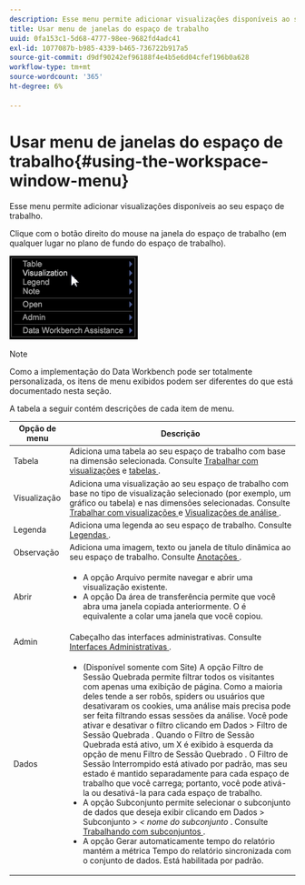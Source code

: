 ```yaml
---
description: Esse menu permite adicionar visualizações disponíveis ao seu espaço de trabalho.
title: Usar menu de janelas do espaço de trabalho
uuid: 0fa153c1-5d68-4777-98ee-9682fd4adc41
exl-id: 1077087b-b985-4339-b465-736722b917a5
source-git-commit: d9df90242ef96188f4e4b5e6d04cfef196b0a628
workflow-type: tm+mt
source-wordcount: '365'
ht-degree: 6%

---
```


# Usar menu de janelas do espaço de trabalho{#using-the-workspace-window-menu}

Esse menu permite adicionar visualizações disponíveis ao seu espaço de trabalho.

Clique com o botão direito do mouse na janela do espaço de trabalho (em qualquer lugar no plano de fundo do espaço de trabalho).

![](assets/mnu_workspace.png)

>[!NOTE]
>
>Como a implementação do Data Workbench pode ser totalmente personalizada, os itens de menu exibidos podem ser diferentes do que está documentado nesta seção.

A tabela a seguir contém descrições de cada item de menu.

<table id="table_00C0D3E6098E473E8D3B66F48FB635B3"> 
 <thead> 
  <tr> 
   <th colname="col1" class="entry"> Opção de menu </th> 
   <th colname="col2" class="entry"> Descrição </th> 
  </tr> 
 </thead>
 <tbody> 
  <tr> 
   <td colname="col1"> Tabela </td> 
   <td colname="col2"> Adiciona uma tabela ao seu espaço de trabalho com base na dimensão selecionada. Consulte <a href="../../../home/c-get-started/c-vis/c-vis.md#concept-f6c7728d5aaa4304bbf2e4dfaed48739"> Trabalhar com visualizações</a> e <a href="../../../home/c-get-started/c-analysis-vis/c-tables/c-tables.md#concept-c632cb8ad9724f90ac5c294d52ae667f"> tabelas </a>. </td> 
  </tr> 
  <tr> 
   <td colname="col1"> Visualização </td> 
   <td colname="col2"> Adiciona uma visualização ao seu espaço de trabalho com base no tipo de visualização selecionado (por exemplo, um gráfico ou tabela) e nas dimensões selecionadas. Consulte <a href="../../../home/c-get-started/c-vis/c-vis.md#concept-f6c7728d5aaa4304bbf2e4dfaed48739"> Trabalhar com visualizações </a> e <a href="../../../home/c-get-started/c-analysis-vis/c-analysis-vis.md#concept-cb5b9716d3404b2b888a55b3efec1fa5"> Visualizações de análise </a>. </td> 
  </tr> 
  <tr> 
   <td colname="col1"> Legenda </td> 
   <td colname="col2"> Adiciona uma legenda ao seu espaço de trabalho. Consulte <a href="../../../home/c-get-started/c-analysis-vis/c-legends/c-legends.md#concept-ba7a886967314ee5aa358f5949665494"> Legendas </a>. </td> 
  </tr> 
  <tr> 
   <td colname="col1"> Observação </td> 
   <td colname="col2"> Adiciona uma imagem, texto ou janela de título dinâmica ao seu espaço de trabalho. Consulte <a href="../../../home/c-get-started/c-analysis-vis/c-annots/c-annots.md#concept-ab80edcbc4204dd78c73630511f75ab0"> Anotações </a>. </td> 
  </tr> 
  <tr> 
   <td colname="col1"> Abrir </td> 
   <td colname="col2"> <p> 
     <ul id="ul_173273B72EE24A52927B59E63F0BF19B"> 
      <li id="li_1EF395A0425047A9981891A0D9D29F07">A opção <span class="wintitle"> Arquivo </span> permite navegar e abrir uma visualização existente. </li> 
      <li id="li_E02E8929B8E247B0A46F6D708C51B1E2">A opção <span class="wintitle"> Da área de transferência </span> permite que você abra uma janela copiada anteriormente. O é equivalente a colar uma janela que você copiou. </li> 
     </ul> </p> </td> 
  </tr> 
  <tr> 
   <td colname="col1"> Admin </td> 
   <td colname="col2"> Cabeçalho das interfaces administrativas. Consulte <a href="../../../home/c-get-started/c-admin-intrf/c-admin-intrf.md#concept-855c1a91e1a948969fab592adca15f74"> Interfaces Administrativas </a>. </td> 
  </tr> 
  <tr> 
   <td colname="col1"> Dados </td> 
   <td colname="col2"> <p> 
     <ul id="ul_CFAC2CBB10464079A78A9127C25482FF"> 
      <li id="li_78C64D2602674C2D85509422FF055D5C">(Disponível somente com Site) A opção <span class="wintitle"> Filtro de Sessão Quebrada </span> permite filtrar todos os visitantes com apenas uma exibição de página. Como a maioria deles tende a ser robôs, spiders ou usuários que desativaram os cookies, uma análise mais precisa pode ser feita filtrando essas sessões da análise. Você pode ativar e desativar o filtro clicando em <span class="uicontrol"> Dados </span> &gt; <span class="uicontrol"> Filtro de Sessão Quebrada </span>. Quando o <span class="wintitle"> Filtro de Sessão Quebrada </span> está ativo, um X é exibido à esquerda da opção de menu <span class="wintitle"> Filtro de Sessão Quebrado </span>. O <span class="wintitle"> Filtro de Sessão Interrompido </span> está ativado por padrão, mas seu estado é mantido separadamente para cada espaço de trabalho que você carrega; portanto, você pode ativá-la ou desativá-la para cada espaço de trabalho. </li> 
      <li id="li_DB69A4EAD6964CCEAE59E1B2E9CED394">A opção <span class="wintitle"> Subconjunto </span> permite selecionar o subconjunto de dados que deseja exibir clicando em <span class="uicontrol"> Dados </span> &gt; <span class="uicontrol"> Subconjunto </span> &gt; <i>&lt; <span class="uicontrol"> nome do subconjunto </span></i>. Consulte <a href="../../../home/c-get-started/c-vis/c-wk-subsets/c-wk-subsets.md#concept-43809322b6374d5cb2536630a13e943b"> Trabalhando com subconjuntos </a>. </li> 
      <li id="li_1B3C3835F1F94028AA45FC29D04F8CF8">A opção <span class="wintitle"> Gerar automaticamente tempo do relatório </span> mantém a métrica Tempo do relatório sincronizada com o conjunto de dados. Está habilitada por padrão. </li> 
     </ul> </p> </td> 
  </tr> 
 </tbody> 
</table>
